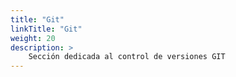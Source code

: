 ```yaml
---
title: "Git"
linkTitle: "Git"
weight: 20
description: >
    Sección dedicada al control de versiones GIT
---
```



